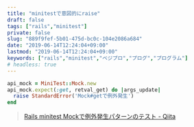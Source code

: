```yaml
---
title: "minitestで意図的にraise"
draft: false
tags: ["rails","minitest"]
private: false
slug: "889f9fef-5b01-475d-bc0c-104e2086a684"
date: "2019-06-14T12:24:04+09:00"
lastmod: "2019-06-14T12:24:04+09:00"
keywords: ["rails","minitest","ベジプロ","プログ","プログラム"]
# headless: true
---
```


```rb
api_mock = MiniTest::Mock.new
api_mock.expect(:get, retval_get) do |args_update|
  raise StandardError('Mock#getで例外発生')
end
```

> [Rails minitest Mockで例外発生パターンのテスト - Qiita](https://qiita.com/koshilife/items/acc6b891f53fd538ef6c)
